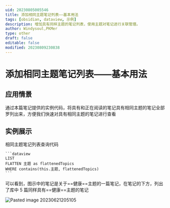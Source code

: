 ```yaml
---
uid: 20230805005546
title: 添加相同主题笔记列表——基本用法
tags: [obsidian, dataview, 示例]
description: 增加具有同样主题的笔记列表，使用主题对笔记进行关联管理。
author: Windysoul,PKMer
type: other
draft: false
editable: false
modified: 20230809230838
---
```


# 添加相同主题笔记列表——基本用法

## 应用情景

通过本篇笔记提供的实例代码，将具有和正在阅读的笔记具有相同主题的笔记全部罗列出来，方便我们快速对具有相同主题的笔记进行查看

## 实例展示

相同主题笔记列表查询代码

`````示例代码
```dataview
LIST
FLATTEN 主题 as flattenedTopics
WHERE contains(this.主题, flattenedTopics)
```
`````

可以看到，图示中的笔记是关于==健康==主题的一篇笔记，在笔记的下方，列出了库中 5 篇同样具有==健康==主题的笔记

![Pasted image 20230621205105](https://cdn.pkmer.cn/images/Pasted%20image%2020230621205105.png!pkmer)
